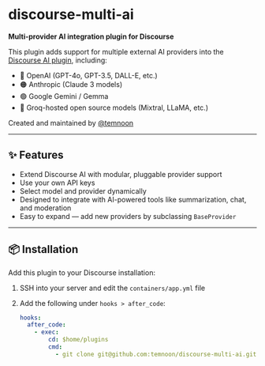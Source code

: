 # discourse-multi-ai

**Multi-provider AI integration plugin for Discourse**

This plugin adds support for multiple external AI providers into the [Discourse AI plugin](https://github.com/discourse/discourse-ai), including:

- 🔷 OpenAI (GPT-4o, GPT-3.5, DALL-E, etc.)
- 🟠 Anthropic (Claude 3 models)
- 🟢 Google Gemini / Gemma
- 🔴 Groq-hosted open source models (Mixtral, LLaMA, etc.)

Created and maintained by [@temnoon](https://github.com/temnoon)

---

## ✨ Features

- Extend Discourse AI with modular, pluggable provider support
- Use your own API keys
- Select model and provider dynamically
- Designed to integrate with AI-powered tools like summarization, chat, and moderation
- Easy to expand — add new providers by subclassing `BaseProvider`

---

## 📦 Installation

Add this plugin to your Discourse installation:

1. SSH into your server and edit the `containers/app.yml` file
2. Add the following under `hooks > after_code`:

   ```yaml
   hooks:
     after_code:
       - exec:
           cd: $home/plugins
           cmd:
             - git clone git@github.com:temnoon/discourse-multi-ai.git
